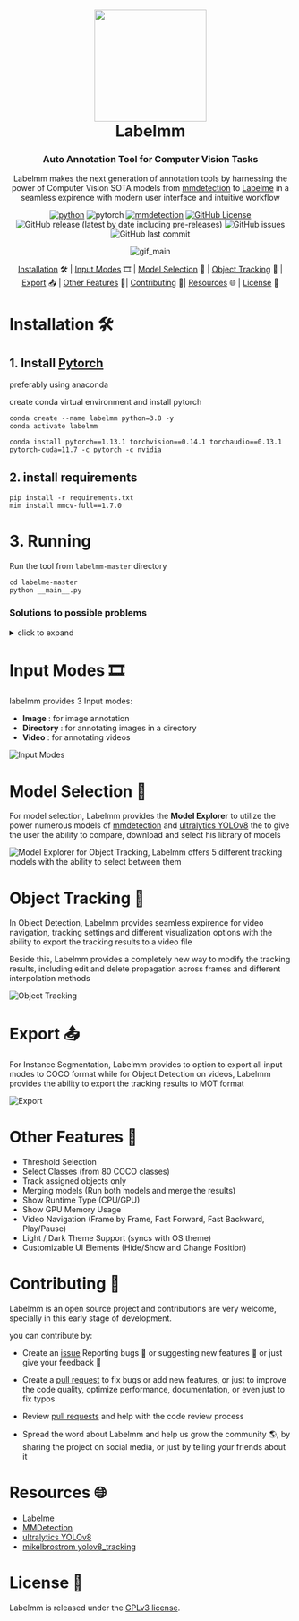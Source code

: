 
<div align = "center">
<h1>
    <img src = "assets/icon.png" width = 200 height = 200>
<br>
Labelmm 
</h1>

<h3>
Auto Annotation Tool for Computer Vision Tasks
</h3>

Labelmm makes the next generation of annotation tools by harnessing the power of Computer Vision SOTA models from [mmdetection]((https://github.com/open-mmlab/mmdetection/tree/2.x)) to <a href = "https://github.com/wkentaro/labelme">Labelme</a> in a seamless expirence with modern user interface and intuitive workflow


[![python](https://img.shields.io/static/v1?label=python&message=3.8&color=blue&logo=python)](https://pytorch.org/)
![pytorch](https://img.shields.io/static/v1?label=pytorch&message=1.13.1&color=violet&logo=pytorch)
[![mmdetection](https://img.shields.io/static/v1?label=mmdetection&message=v2&color=blue)](https://github.com/open-mmlab/mmdetection/tree/2.x)
[![GitHub License](https://img.shields.io/github/license/0ssamaak0/labelmm)](https://github.com/0ssamaak0/labelmm/blob/master/LICENSE)
![GitHub release (latest by date including pre-releases)](https://img.shields.io/github/v/release/0ssamaak0/labelmm?include_prereleases)
![GitHub issues](https://img.shields.io/github/issues/0ssamaak0/labelmm)
![GitHub last commit](https://img.shields.io/github/last-commit/0ssamaak0/labelmm)

![gif_main](assets/gif_main.gif)

<!-- make p with larger font size -->
[Installation](#installation-%EF%B8%8F)  🛠️ | [Input Modes](#input-modes-%EF%B8%8F) 🎞️ | [Model Selection](#model-selection-%EF%B8%8F) 🤖 | [Object Tracking](#object-tracking-%EF%B8%8F) 🚗 | [Export](#export-%EF%B8%8F) 📤 | [Other Features](#other-features-%EF%B8%8F) 🌟| [Contributing](#contributing-%EF%B8%8F) 🤝| [Resources](#export-%EF%B8%8F) 🌐 |  [License](#license-%EF%B8%8F) 📜
</div>

# Installation 🛠️
## 1. Install [Pytorch](https://pytorch.org/)
preferably using anaconda

create conda virtual environment and install pytorch 

```
conda create --name labelmm python=3.8 -y
conda activate labelmm

conda install pytorch==1.13.1 torchvision==0.14.1 torchaudio==0.13.1 pytorch-cuda=11.7 -c pytorch -c nvidia
```
## 2. install requirements

```
pip install -r requirements.txt
mim install mmcv-full==1.7.0
```
# 3. Running
Run the tool from `labelmm-master` directory
```
cd labelme-master
python __main__.py
```
### Solutions to possible problems
<details>

<summary>click to expand </summary>

#### 1. (linux only 🐧) 
some linux machines may have this problem 
```
Could not load the Qt platform plugin "xcb" in "/home/<username>/miniconda3/envs/test/lib/python3.8/site-packages/cv2/qt/plugins" even though it was found.
This application failed to start because no Qt platform plugin could be initialized. Reinstalling the application may fix this problem.

Available platform plugins are: xcb, eglfs, linuxfb, minimal, minimalegl, offscreen, vnc, wayland-egl, wayland, wayland-xcomposite-egl, wayland-xcomposite-glx, webgl.
```
it can be solved simply be installing opencv-headless
```
pip3 install opencv-python-headless
```
#### 2. (windows only 🪟)
some windows machines may have this problem when installing **mmdet**
```
Building wheel for pycocotools (setup.py) ... error
...
error: Microsoft Visual C++ 14.0 or greater is required. Get it with "Microsoft C++ Build Tools": https://visualstudio.microsoft.com/visual-cpp-build-tools/
```
You can try
```
conda install -c conda-forge pycocotools
```
or just use Visual Studio installer to Install `MSVC v143 - VS 2022 C++ x64/x86 build tools (Latest)**`

</details>


# Input Modes 🎞️

labelmm provides 3 Input modes:

- **Image** : for image annotation
- **Directory** : for annotating images in a directory
- **Video** : for annotating videos

![Input Modes](assets/input_modes.png)


# Model Selection 🤖
For model selection, Labelmm provides the **Model Explorer** to utilize the power numerous models of [mmdetection](https://github.com/open-mmlab/mmdetection/tree/2.x) and [ultralytics YOLOv8](https://github.com/ultralytics/ultralytics) the to give the user the ability to compare, download and select his library of models

![Model Explorer](assets/model_explorer.gif)
for Object Tracking, Labelmm offers 5 different tracking models with the ability to select between them


# Object Tracking 🚗
In Object Detection, Labelmm provides seamless expirence for video navigation, tracking settings and different visualization options with the ability to export the tracking results to a video file

Beside this, Labelmm provides a completely new way to modify the tracking results, including edit and delete propagation across frames and different interpolation methods

![Object Tracking](assets/tracking.gif)

# Export 📤
For Instance Segmentation, Labelmm provides to option to export all input modes to COCO format
while for Object Detection on videos, Labelmm provides the ability to export the tracking results to MOT format


![Export](assets/Export.png)

# Other Features 🌟

- Threshold Selection
- Select Classes (from 80 COCO classes)
- Track assigned objects only
- Merging models (Run both models and merge the results)
- Show Runtime Type (CPU/GPU)
- Show GPU Memory Usage
- Video Navigation (Frame by Frame, Fast Forward, Fast Backward, Play/Pause)
- Light / Dark Theme Support (syncs with OS theme)
- Customizable UI Elements (Hide/Show and Change Position)

# Contributing 🤝
Labelmm is an open source project and contributions are very welcome, specially in this early stage of development.

you can contribute by:
- Create an [issue](https://github.com/0ssamaak0/labelmm/issues) Reporting bugs 🐞 or suggesting new features 🌟 or just give your feedback 📝

- Create a [pull request](https://github.com/0ssamaak0/labelmm/pulls) to fix bugs or add new features, or just to improve the code quality, optimize performance, documentation, or even just to fix typos

- Review [pull requests](https://github.com/0ssamaak0/labelmm/pulls) and help with the code review process

- Spread the word about Labelmm and help us grow the community 🌎, by sharing the project on social media, or just by telling your friends about it

# Resources 🌐
- [Labelme](https://github.com/wkentaro/labelme)
- [MMDetection](https://github.com/open-mmlab/mmdetection/tree/2.x)
- [ultralytics YOLOv8](https://github.com/ultralytics/ultralytics)
- [mikelbrostrom yolov8_tracking](https://github.com/mikel-brostrom/yolov8_tracking)

# License 📜
Labelmm is released under the [GPLv3 license](https://github.com/0ssamaak0/labelmm/blob/master/LICENSE). 

